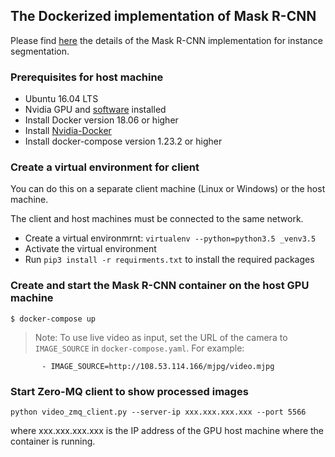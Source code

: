 ## The Dockerized implementation of Mask R-CNN 

Please find [here](https://github.com/mingmllu/Mask_RCNN) the details of the Mask R-CNN implementation for instance segmentation.

### Prerequisites for host machine

* Ubuntu 16.04 LTS 
* Nvidia GPU and [software](https://www.tensorflow.org/install/gpu) installed
* Install Docker version 18.06 or higher
* Install [Nvidia-Docker](https://github.com/NVIDIA/nvidia-docker)
* Install docker-compose version 1.23.2 or higher

### Create a virtual environment for client

You can do this on a separate client machine (Linux or Windows) or the host machine.

The client and host machines must be connected to the same network.

* Create a virtual environmrnt: ```virtualenv --python=python3.5 _venv3.5```
* Activate the virtual environment
* Run ```pip3 install -r requirments.txt``` to install the required packages

### Create and start the Mask R-CNN container on the host GPU machine

```
$ docker-compose up
```
> Note: To use live video as input, set the URL of the camera to ```IMAGE_SOURCE``` in ```docker-compose.yaml```. For example:
```
       - IMAGE_SOURCE=http://108.53.114.166/mjpg/video.mjpg
```
### Start Zero-MQ client to show processed images

```
python video_zmq_client.py --server-ip xxx.xxx.xxx.xxx --port 5566
```
where xxx.xxx.xxx.xxx is the IP address of the GPU host machine where the container is running.
